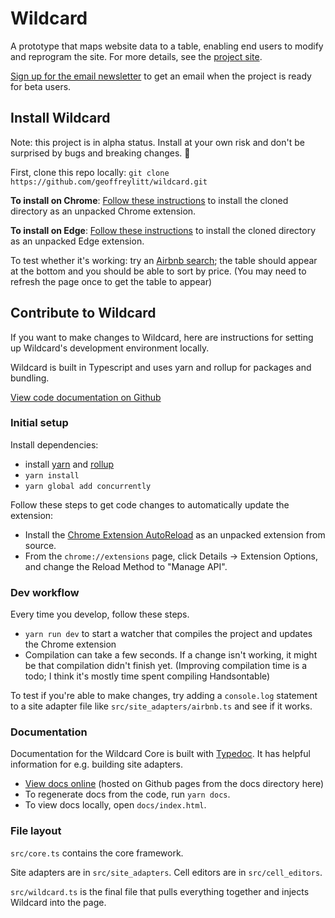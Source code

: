 # Wildcard

A prototype that maps website data to a table, enabling end users to modify and reprogram the site. For more details, see the [project site](https://www.geoffreylitt.com/wildcard/).

[Sign up for the email newsletter](https://forms.gle/mpn1Hn8Ln7dmPo6T8) to get an email when the project is ready for beta users.

## Install Wildcard

Note: this project is in alpha status. Install at your own risk and don't be surprised by bugs and breaking changes. 🚧

First, clone this repo locally: `git clone https://github.com/geoffreylitt/wildcard.git`

**To install on Chrome**: [Follow these instructions](https://developer.chrome.com/extensions/getstarted#manifest) to install the cloned directory as an unpacked Chrome extension.

**To install on Edge**: [Follow these instructions](https://docs.microsoft.com/en-us/microsoft-edge/extensions-chromium/getting-started/part1-simple-extension#run-your-extension-locally-in-your-browser-while-developing-it-side-loading) to install the cloned directory as an unpacked Edge extension.

To test whether it's working: try an [Airbnb search](https://www.airbnb.com/s/Miami/homes?checkin=2019-11-14&checkout=2019-11-17&adults=1&children=0&infants=0&place_id=ChIJEcHIDqKw2YgRZU-t3XHylv8&refinement_paths%5B%5D=%2Fhomes&search_type=section_navigation); the table should appear at the bottom and you should be able to sort by price. (You may need to refresh the page once to get the table to appear)

## Contribute to Wildcard

If you want to make changes to Wildcard, here are instructions for setting up Wildcard's development environment locally.

Wildcard is built in Typescript and uses yarn and rollup for packages and bundling.

[View code documentation on Github](https://geoffreylitt.github.io/wildcard/)

### Initial setup

Install dependencies:

* install [yarn](https://legacy.yarnpkg.com/en/docs/install/#mac-stable) and [rollup](https://rollupjs.org/guide/en/)
* `yarn install`
* `yarn global add concurrently`

Follow these steps to get code changes to automatically update the extension:

* Install the [Chrome Extension AutoReload](https://github.com/JeromeDane/chrome-extension-auto-reload) as an unpacked extension from source.
* From the `chrome://extensions` page, click Details -> Extension Options, and change the Reload Method to "Manage API".

### Dev workflow

Every time you develop, follow these steps.

* `yarn run dev` to start a watcher that compiles the project and updates the Chrome extension
* Compilation can take a few seconds. If a change isn't working, it might be that compilation didn't finish yet. (Improving compilation time is a todo; I think it's mostly time spent compiling Handsontable)

To test if you're able to make changes, try adding a `console.log` statement to a site adapter file like `src/site_adapters/airbnb.ts` and see if it works.

### Documentation

Documentation for the Wildcard Core is built with [Typedoc](http://typedoc.org/).
It has helpful information for e.g. building site adapters.

* [View docs online](https://geoffreylitt.github.io/wildcard/) (hosted on Github pages from the docs directory here)
* To regenerate docs from the code, run `yarn docs`.
* To view docs locally, open `docs/index.html`.

### File layout

`src/core.ts` contains the core framework.

Site adapters are in `src/site_adapters`. Cell editors are in `src/cell_editors`.

`src/wildcard.ts` is the final file that pulls everything together and
injects Wildcard into the page.
